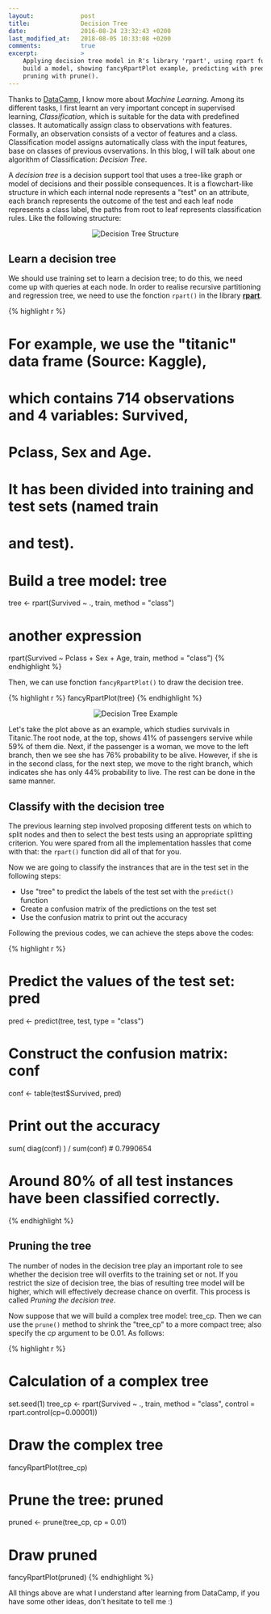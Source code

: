 ```yaml
---
layout:             post
title:              Decision Tree
date:               2016-08-24 23:32:43 +0200
last_modified_at:   2018-08-05 10:33:08 +0200
comments:           true
excerpt:            >
    Applying decision tree model in R's library 'rpart', using rpart function to
    build a model, showing fancyRpartPlot example, predicting with predict(),
    pruning with prune().  
---
```


Thanks to [DataCamp][DataCamp], I know more about _Machine Learning_. Among its
different tasks, I first learnt an very important concept in supervised learning,
 _Classification_, which is suitable for the data with predefined classes. It
automatically assign class to observations with features. Formally, an
observation consists of a vector of features and a class. Classification model
assigns automatically class with the input features, base on classes of previous
ovservations. In this blog, I will talk about one algorithm of Classification:
_Decision Tree_.

A _decision tree_ is a decision support tool that uses a tree-like graph or
model of decisions and their possible consequences. It is a flowchart-like
structure in which each internal node represents a "test" on an attribute,
each branch represents the outcome of the test and each leaf node represents
a class label, the paths from root to leaf represents classification rules.
Like the following structure:

<p align="center"><img alt="Decision Tree Structure" src="{{ site.baseurl }}/
images/20160823-decision-tree-structure.png"/></p>

## Learn a decision tree

We should use training set to learn a decision tree; to do this, we need come up
with queries at each node. In order to realise recursive partitioning and
regression tree, we need to use the fonction `rpart()` in the library
[**rpart**][package-rpart].

{% highlight r %}
# For example, we use the "titanic" data frame (Source: Kaggle),
# which contains 714 observations and 4 variables: Survived,
# Pclass, Sex and Age.
# It has been divided into training and test sets (named train
# and test).
# Build a tree model: tree
tree <- rpart(Survived ~ ., train, method = "class")
# another expression
rpart(Survived ~ Pclass + Sex + Age, train, method = "class")
{% endhighlight %}

Then, we can use fonction `fancyRpartPlot()` to draw the decision tree.

{% highlight r %}
fancyRpartPlot(tree)
{% endhighlight %}

<p align="center"><img alt="Decision Tree Example" src="{{site.baseurl }}/
images/20160824-decision-tree-example.png"/></p>

Let's take the plot above as an example, which studies survivals in Titanic.The
root node, at the top, shows 41% of passengers servive while 59% of them die.
Next, if the passenger is a woman, we move to the left branch, then we see she
has 76% probability to be alive. However, if she is in the second class, for the
next step, we move to the right branch, which indicates she has only 44% probability
to live. The rest can be done in the same manner.

## Classify with the decision tree

The previous learning step involved proposing different tests on which to
split nodes and then to select the best tests using an appropriate splitting
criterion. You were spared from all the implementation hassles that come
with that: the `rpart()` function did all of that for you.

Now we are going to classify the instrances that are in the test set in
the following steps:

* Use "tree" to predict the labels of the test set with the `predict()`
function
* Create a confusion matrix of the predictions on the test set
* Use the confusion matrix to print out the accuracy

Following the previous codes, we can achieve the steps above the codes:

{% highlight r %}
# Predict the values of the test set: pred
pred <- predict(tree, test, type = "class")

# Construct the confusion matrix: conf
conf <- table(test$Survived, pred)

# Print out the accuracy
sum( diag(conf) ) / sum(conf)  # 0.7990654
# Around 80% of all test instances have been classified correctly.
{% endhighlight %}

## Pruning the tree

The number of nodes in the decision tree play an important role to see
whether the decision tree will overfits to the training set or not. If
you restrict the size of decision tree, the bias of resulting tree model will
be higher, which will effectively decrease chance on overfit. This process
is called _Pruning the decision tree_.

Now suppose that we will build a complex tree model: tree_cp. Then we can
use the `prune()` method to shrink the "tree_cp" to a more compact tree;
also specify the _cp_ argument to be 0.01. As follows:

{% highlight r %}
# Calculation of a complex tree
set.seed(1)
tree_cp <- rpart(Survived ~ ., train, method = "class",
           control = rpart.control(cp=0.00001))

# Draw the complex tree
fancyRpartPlot(tree_cp)

# Prune the tree: pruned
pruned <- prune(tree_cp, cp = 0.01)

# Draw pruned
fancyRpartPlot(pruned)
{% endhighlight %}

All things above are what I understand after learning from DataCamp, if you
have some other ideas, don't hesitate to tell me :)

[DataCamp]:https://www.datacamp.com/home
[package-rpart]:https://cran.r-project.org/web/packages/rpart/rpart.pdf
